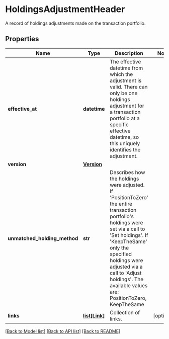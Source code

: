# HoldingsAdjustmentHeader

A record of holdings adjustments made on the transaction portfolio.

## Properties
Name | Type | Description | Notes
------------ | ------------- | ------------- | -------------
**effective_at** | **datetime** | The effective datetime from which the adjustment is valid. There can only be one holdings adjustment for a transaction portfolio at a specific effective datetime, so this uniquely identifies the adjustment. | 
**version** | [**Version**](Version.md) |  | 
**unmatched_holding_method** | **str** | Describes how the holdings were adjusted. If &#39;PositionToZero&#39; the entire transaction portfolio&#39;s holdings were set via a call to &#39;Set holdings&#39;. If &#39;KeepTheSame&#39; only the specified holdings were adjusted via a call to &#39;Adjust holdings&#39;. The available values are: PositionToZero, KeepTheSame | 
**links** | [**list[Link]**](Link.md) | Collection of links. | [optional] 

[[Back to Model list]](../README.md#documentation-for-models) [[Back to API list]](../README.md#documentation-for-api-endpoints) [[Back to README]](../README.md)


